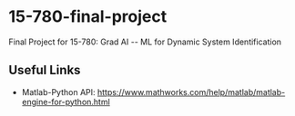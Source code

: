 # 15-780-final-project
Final Project for 15-780: Grad AI -- ML for Dynamic System Identification 


## Useful Links
- Matlab-Python API: https://www.mathworks.com/help/matlab/matlab-engine-for-python.html

